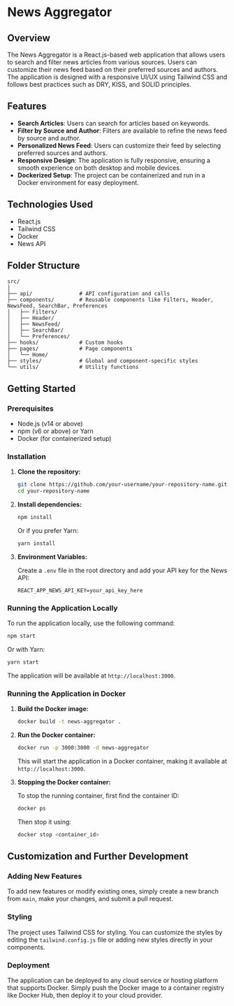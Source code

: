 # News Aggregator

## Overview

The News Aggregator is a React.js-based web application that allows users to search and filter news articles from various sources. Users can customize their news feed based on their preferred sources and authors. The application is designed with a responsive UI/UX using Tailwind CSS and follows best practices such as DRY, KISS, and SOLID principles.

## Features

- **Search Articles**: Users can search for articles based on keywords.
- **Filter by Source and Author**: Filters are available to refine the news feed by source and author.
- **Personalized News Feed**: Users can customize their feed by selecting preferred sources and authors.
- **Responsive Design**: The application is fully responsive, ensuring a smooth experience on both desktop and mobile devices.
- **Dockerized Setup**: The project can be containerized and run in a Docker environment for easy deployment.

## Technologies Used

- React.js
- Tailwind CSS
- Docker
- News API

## Folder Structure

```
src/
│
├── api/               # API configuration and calls
├── components/        # Reusable components like Filters, Header, NewsFeed, SearchBar, Preferences
│   ├── Filters/
│   ├── Header/
│   ├── NewsFeed/
│   ├── SearchBar/
│   └── Preferences/
├── hooks/             # Custom hooks
├── pages/             # Page components
│   └── Home/
├── styles/            # Global and component-specific styles
└── utils/             # Utility functions
```

## Getting Started

### Prerequisites

- Node.js (v14 or above)
- npm (v6 or above) or Yarn
- Docker (for containerized setup)

### Installation

1. **Clone the repository:**

   ```bash
   git clone https://github.com/your-username/your-repository-name.git
   cd your-repository-name
   ```

2. **Install dependencies:**

   ```bash
   npm install
   ```

   Or if you prefer Yarn:

   ```bash
   yarn install
   ```

3. **Environment Variables:**

   Create a `.env` file in the root directory and add your API key for the News API:

   ```env
   REACT_APP_NEWS_API_KEY=your_api_key_here
   ```

### Running the Application Locally

To run the application locally, use the following command:

```bash
npm start
```

Or with Yarn:

```bash
yarn start
```

The application will be available at `http://localhost:3000`.

### Running the Application in Docker

1. **Build the Docker image:**

   ```bash
   docker build -t news-aggregator .
   ```

2. **Run the Docker container:**

   ```bash
   docker run -p 3000:3000 -d news-aggregator
   ```

   This will start the application in a Docker container, making it available at `http://localhost:3000`.

3. **Stopping the Docker container:**

   To stop the running container, first find the container ID:

   ```bash
   docker ps
   ```

   Then stop it using:

   ```bash
   docker stop <container_id>
   ```

## Customization and Further Development

### Adding New Features

To add new features or modify existing ones, simply create a new branch from `main`, make your changes, and submit a pull request.

### Styling

The project uses Tailwind CSS for styling. You can customize the styles by editing the `tailwind.config.js` file or adding new styles directly in your components.

### Deployment

The application can be deployed to any cloud service or hosting platform that supports Docker. Simply push the Docker image to a container registry like Docker Hub, then deploy it to your cloud provider.
